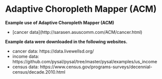# Adaptive Choropleth Mapper (ACM)


<strong>Example use of Adaptive Choropleth Mapper (ACM) </strong>
<ul>
    <li>[cancer data](http://sarasen.asuscomm.com/ACM/cancer.html)</li>
</ul>


<strong> Example data were downloaded in the following websites.</strong>
<ul>
    <li>cancer data: https://data.livewellsd.org/ </li>
    <li>income data: https://github.com/pysal/pysal/tree/master/pysal/examples/us_income </li>
    <li>census data: https://www.census.gov/programs-surveys/decennial-census/decade.2010.html </li>
</ul>


